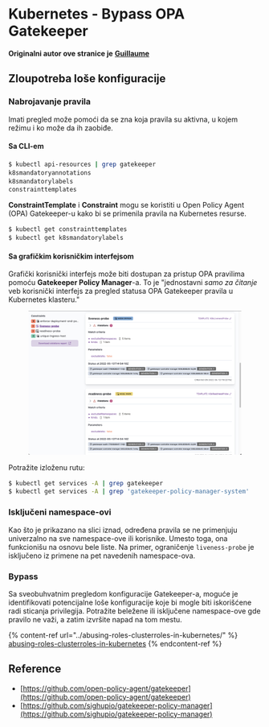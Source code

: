 # Kubernetes - Bypass OPA Gatekeeper

**Originalni autor ove stranice je** [**Guillaume**](https://www.linkedin.com/in/guillaume-chapela-ab4b9a196)

## Zloupotreba loše konfiguracije

### Nabrojavanje pravila

Imati pregled može pomoći da se zna koja pravila su aktivna, u kojem režimu i ko može da ih zaobiđe.

#### Sa CLI-em
```bash
$ kubectl api-resources | grep gatekeeper
k8smandatoryannotations                                                             constraints.gatekeeper.sh/v1beta1                  false        K8sMandatoryAnnotations
k8smandatorylabels                                                                  constraints.gatekeeper.sh/v1beta1                  false        K8sMandatoryLabel
constrainttemplates                                                                 templates.gatekeeper.sh/v1                         false        ConstraintTemplate
```
**ConstraintTemplate** i **Constraint** mogu se koristiti u Open Policy Agent (OPA) Gatekeeper-u kako bi se primenila pravila na Kubernetes resurse.
```bash
$ kubectl get constrainttemplates
$ kubectl get k8smandatorylabels
```
#### Sa grafičkim korisničkim interfejsom

Grafički korisnički interfejs može biti dostupan za pristup OPA pravilima pomoću **Gatekeeper Policy Manager**-a. To je "jednostavni _samo za čitanje_ veb korisnički interfejs za pregled statusa OPA Gatekeeper pravila u Kubernetes klasteru."

<figure><img src="../../../.gitbook/assets/05-constraints.png" alt=""><figcaption></figcaption></figure>

Potražite izloženu rutu:
```bash
$ kubectl get services -A | grep gatekeeper
$ kubectl get services -A | grep 'gatekeeper-policy-manager-system'
```
### Isključeni namespace-ovi

Kao što je prikazano na slici iznad, određena pravila se ne primenjuju univerzalno na sve namespace-ove ili korisnike. Umesto toga, ona funkcionišu na osnovu bele liste. Na primer, ograničenje `liveness-probe` je isključeno iz primene na pet navedenih namespace-ova.

### Bypass

Sa sveobuhvatnim pregledom konfiguracije Gatekeeper-a, moguće je identifikovati potencijalne loše konfiguracije koje bi mogle biti iskorišćene radi sticanja privilegija. Potražite beležene ili isključene namespace-ove gde pravilo ne važi, a zatim izvršite napad na tom mestu.

{% content-ref url="../abusing-roles-clusterroles-in-kubernetes/" %}
[abusing-roles-clusterroles-in-kubernetes](../abusing-roles-clusterroles-in-kubernetes/)
{% endcontent-ref %}

## Reference

* [https://github.com/open-policy-agent/gatekeeper](https://github.com/open-policy-agent/gatekeeper)
* [https://github.com/sighupio/gatekeeper-policy-manager](https://github.com/sighupio/gatekeeper-policy-manager)
